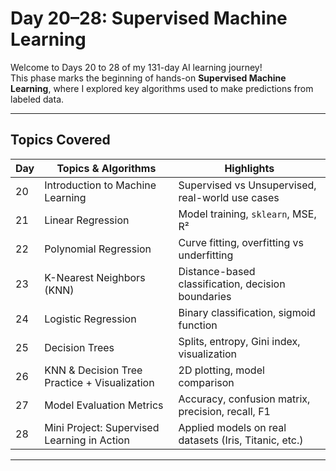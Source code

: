 #  Day 20–28: Supervised Machine Learning 

Welcome to Days 20 to 28 of my 131-day AI learning journey!  
This phase marks the beginning of hands-on **Supervised Machine Learning**, where I explored key algorithms used to make predictions from labeled data.

---

##  Topics Covered

| Day | Topics & Algorithms                        | Highlights |
|-----|---------------------------------------------|------------|
| 20  | Introduction to Machine Learning            | Supervised vs Unsupervised, real-world use cases |
| 21  | Linear Regression                           | Model training, `sklearn`, MSE, R² |
| 22  | Polynomial Regression                       | Curve fitting, overfitting vs underfitting |
| 23  | K-Nearest Neighbors (KNN)                   | Distance-based classification, decision boundaries |
| 24  | Logistic Regression                         | Binary classification, sigmoid function |
| 25  | Decision Trees                              | Splits, entropy, Gini index, visualization |
| 26  | KNN & Decision Tree Practice + Visualization| 2D plotting, model comparison |
| 27  | Model Evaluation Metrics                    | Accuracy, confusion matrix, precision, recall, F1 |
| 28  | Mini Project: Supervised Learning in Action | Applied models on real datasets (Iris, Titanic, etc.) |

---



